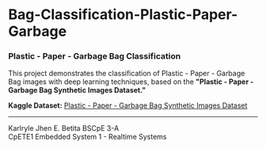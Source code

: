 # Bag-Classification-Plastic-Paper-Garbage

### Plastic - Paper - Garbage Bag Classification

This project demonstrates the classification of Plastic - Paper - Garbage Bag images with deep learning techniques, based on the **"Plastic - Paper - Garbage Bag Synthetic Images Dataset."**

**Kaggle Dataset:** [Plastic - Paper - Garbage Bag Synthetic Images Dataset](https://www.kaggle.com/datasets/vencerlanz09/plastic-paper-garbage-bag-synthetic-images)

---

Karlryle Jhen E. Betita BSCpE 3-A  
CpETE1 Embedded System 1 - Realtime Systems
